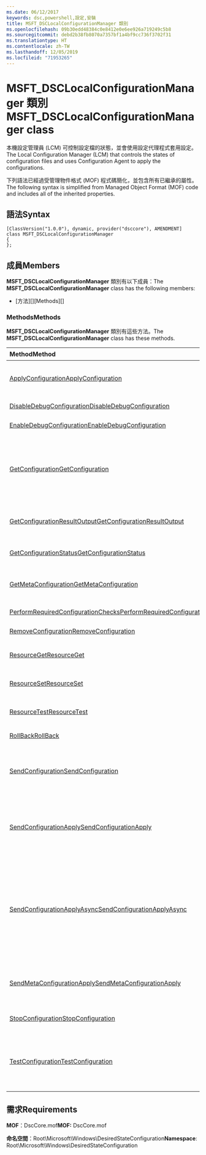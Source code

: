 ```yaml
---
ms.date: 06/12/2017
keywords: dsc,powershell,設定,安裝
title: MSFT_DSCLocalConfigurationManager 類別
ms.openlocfilehash: 09b30edd48384c0e8412e0e6ee926a719249c5b8
ms.sourcegitcommit: debd2b38fb8070a7357bf1a4bf9cc736f3702f31
ms.translationtype: HT
ms.contentlocale: zh-TW
ms.lasthandoff: 12/05/2019
ms.locfileid: "71953265"
---
```

# <a name="msft_dsclocalconfigurationmanager-class"></a><span data-ttu-id="3db50-103">MSFT_DSCLocalConfigurationManager 類別</span><span class="sxs-lookup"><span data-stu-id="3db50-103">MSFT_DSCLocalConfigurationManager class</span></span>

<span data-ttu-id="3db50-104">本機設定管理員 (LCM) 可控制設定檔的狀態，並會使用設定代理程式套用設定。</span><span class="sxs-lookup"><span data-stu-id="3db50-104">The Local Configuration Manager (LCM) that controls the states of configuration files and uses Configuration Agent to apply the configurations.</span></span>

<span data-ttu-id="3db50-105">下列語法已經過受管理物件格式 (MOF) 程式碼簡化，並包含所有已繼承的屬性。</span><span class="sxs-lookup"><span data-stu-id="3db50-105">The following syntax is simplified from Managed Object Format (MOF) code and includes all of the inherited properties.</span></span>

## <a name="syntax"></a><span data-ttu-id="3db50-106">語法</span><span class="sxs-lookup"><span data-stu-id="3db50-106">Syntax</span></span>

```
[ClassVersion("1.0.0"), dynamic, provider("dsccore"), AMENDMENT]
class MSFT_DSCLocalConfigurationManager
{
};
```

## <a name="members"></a><span data-ttu-id="3db50-107">成員</span><span class="sxs-lookup"><span data-stu-id="3db50-107">Members</span></span>

<span data-ttu-id="3db50-108">**MSFT_DSCLocalConfigurationManager** 類別有以下成員：</span><span class="sxs-lookup"><span data-stu-id="3db50-108">The **MSFT_DSCLocalConfigurationManager** class has the following members:</span></span>

- <span data-ttu-id="3db50-109">[方法][]</span><span class="sxs-lookup"><span data-stu-id="3db50-109">[Methods][]</span></span>

### <a name="methods"></a><span data-ttu-id="3db50-110">Methods</span><span class="sxs-lookup"><span data-stu-id="3db50-110">Methods</span></span>

<span data-ttu-id="3db50-111">**MSFT_DSCLocalConfigurationManager** 類別有這些方法。</span><span class="sxs-lookup"><span data-stu-id="3db50-111">The **MSFT_DSCLocalConfigurationManager** class has these methods.</span></span>

|<span data-ttu-id="3db50-112">Method</span><span class="sxs-lookup"><span data-stu-id="3db50-112">Method</span></span> |<span data-ttu-id="3db50-113">描述</span><span class="sxs-lookup"><span data-stu-id="3db50-113">Description</span></span> |
|:--- |:---|
| [<span data-ttu-id="3db50-114">ApplyConfiguration</span><span class="sxs-lookup"><span data-stu-id="3db50-114">ApplyConfiguration</span></span>](msft-dsclocalconfigurationmanager-applyconfiguration.md)| <span data-ttu-id="3db50-115">使用設定代理程式套用擱置中的設定。</span><span class="sxs-lookup"><span data-stu-id="3db50-115">Uses the Configuration Agent to apply the configuration that is pending.</span></span>|
| [<span data-ttu-id="3db50-116">DisableDebugConfiguration</span><span class="sxs-lookup"><span data-stu-id="3db50-116">DisableDebugConfiguration</span></span>](msft-dsclocalconfigurationmanager-disabledebugconfiguration.md)| <span data-ttu-id="3db50-117">停用 DSC 資源偵錯。</span><span class="sxs-lookup"><span data-stu-id="3db50-117">Disables DSC resource debugging.</span></span>|
| [<span data-ttu-id="3db50-118">EnableDebugConfiguration</span><span class="sxs-lookup"><span data-stu-id="3db50-118">EnableDebugConfiguration</span></span>](msft-dsclocalconfigurationmanager-enabledebugconfiguration.md)| <span data-ttu-id="3db50-119">啟用 DSC 資源偵錯。</span><span class="sxs-lookup"><span data-stu-id="3db50-119">Enables DSC resource debugging.</span></span>|
| [<span data-ttu-id="3db50-120">GetConfiguration</span><span class="sxs-lookup"><span data-stu-id="3db50-120">GetConfiguration</span></span>](msft-dsclocalconfigurationmanager-getconfiguration.md)| <span data-ttu-id="3db50-121">將設定文件傳送到受管理的節點，並使用設定代理程式的 **Get** 方法來套用設定。</span><span class="sxs-lookup"><span data-stu-id="3db50-121">Sends the configuration document to the managed node and uses the **Get** method of the Configuration Agent to apply the configuration.</span></span>|
| [<span data-ttu-id="3db50-122">GetConfigurationResultOutput</span><span class="sxs-lookup"><span data-stu-id="3db50-122">GetConfigurationResultOutput</span></span>](msft-dsclocalconfigurationmanager-getconfigurationresultoutput.md)| <span data-ttu-id="3db50-123">取得與特定工作相關的設定代理程式輸出。</span><span class="sxs-lookup"><span data-stu-id="3db50-123">Gets the Configuration Agent output relating to a specific job.</span></span>|
| [<span data-ttu-id="3db50-124">GetConfigurationStatus</span><span class="sxs-lookup"><span data-stu-id="3db50-124">GetConfigurationStatus</span></span>](msft-dsclocalconfigurationmanager-getconfigurationstatus.md)| <span data-ttu-id="3db50-125">取得設定狀態歷程記錄。</span><span class="sxs-lookup"><span data-stu-id="3db50-125">Get the configuration status history.</span></span>|
| [<span data-ttu-id="3db50-126">GetMetaConfiguration</span><span class="sxs-lookup"><span data-stu-id="3db50-126">GetMetaConfiguration</span></span>](msft-dsclocalconfigurationmanager-getmetaconfiguration.md)| <span data-ttu-id="3db50-127">取得用於控制設定代理程式的 LCM 設定。</span><span class="sxs-lookup"><span data-stu-id="3db50-127">Gets the LCM settings that are used to control Configuration Agent.</span></span>|
| [<span data-ttu-id="3db50-128">PerformRequiredConfigurationChecks</span><span class="sxs-lookup"><span data-stu-id="3db50-128">PerformRequiredConfigurationChecks</span></span>](msft-dsclocalconfigurationmanager-performrequiredconfigurationchecks.md)| <span data-ttu-id="3db50-129">開始一致性檢查。</span><span class="sxs-lookup"><span data-stu-id="3db50-129">Starts the consistency check.</span></span>|
| [<span data-ttu-id="3db50-130">RemoveConfiguration</span><span class="sxs-lookup"><span data-stu-id="3db50-130">RemoveConfiguration</span></span>](msft-dsclocalconfigurationmanager-removeconfiguration.md)| <span data-ttu-id="3db50-131">移除設定檔。</span><span class="sxs-lookup"><span data-stu-id="3db50-131">Removes the configuration files.</span></span>|
| [<span data-ttu-id="3db50-132">ResourceGet</span><span class="sxs-lookup"><span data-stu-id="3db50-132">ResourceGet</span></span>](msft-dsclocalconfigurationmanager-resourceget.md)| <span data-ttu-id="3db50-133">直接呼叫 DSC 資源的 **Get** 方法。</span><span class="sxs-lookup"><span data-stu-id="3db50-133">Directly calls the **Get** method of a DSC resource.</span></span>|
| [<span data-ttu-id="3db50-134">ResourceSet</span><span class="sxs-lookup"><span data-stu-id="3db50-134">ResourceSet</span></span>](msft-dsclocalconfigurationmanager-resourceset.md)| <span data-ttu-id="3db50-135">直接呼叫 DSC 資源的 **Set** 方法。</span><span class="sxs-lookup"><span data-stu-id="3db50-135">Directly calls the **Set** method of a DSC resource.</span></span>|
| [<span data-ttu-id="3db50-136">ResourceTest</span><span class="sxs-lookup"><span data-stu-id="3db50-136">ResourceTest</span></span>](msft-dsclocalconfigurationmanager-resourcetest.md)| <span data-ttu-id="3db50-137">直接呼叫 DSC 資源的 **Test** 方法。</span><span class="sxs-lookup"><span data-stu-id="3db50-137">Directly calls the **Test** method of a DSC resource.</span></span>|
| [<span data-ttu-id="3db50-138">RollBack</span><span class="sxs-lookup"><span data-stu-id="3db50-138">RollBack</span></span>](msft-dsclocalconfigurationmanager-rollback.md)| <span data-ttu-id="3db50-139">復原回先前的設定。</span><span class="sxs-lookup"><span data-stu-id="3db50-139">Rolls back to a previous configuration.</span></span>|
| [<span data-ttu-id="3db50-140">SendConfiguration</span><span class="sxs-lookup"><span data-stu-id="3db50-140">SendConfiguration</span></span>](msft-dsclocalconfigurationmanager-sendconfiguration.md)| <span data-ttu-id="3db50-141">將設定文件傳送到受管理的節點，並將其儲存為擱置變更。</span><span class="sxs-lookup"><span data-stu-id="3db50-141">Sends the configuration document to the managed node and saves it as a pending change.</span></span>|
| [<span data-ttu-id="3db50-142">SendConfigurationApply</span><span class="sxs-lookup"><span data-stu-id="3db50-142">SendConfigurationApply</span></span>](msft-dsclocalconfigurationmanager-sendconfigurationapply.md)| <span data-ttu-id="3db50-143">將設定文件傳送到受管理的節點，並使用設定代理程式套用設定。</span><span class="sxs-lookup"><span data-stu-id="3db50-143">Sends the configuration document to the managed node and uses the Configuration Agent to apply the configuration.</span></span>|
| [<span data-ttu-id="3db50-144">SendConfigurationApplyAsync</span><span class="sxs-lookup"><span data-stu-id="3db50-144">SendConfigurationApplyAsync</span></span>](msft-dsclocalconfigurationmanager-sendconfigurationapplyasync.md)| <span data-ttu-id="3db50-145">將設定文件傳送到受管理的節點，並開始使用設定代理程式套用設定。</span><span class="sxs-lookup"><span data-stu-id="3db50-145">Send the configuration document to the managed node and start using the Configuration Agent to apply the configuration.</span></span> <span data-ttu-id="3db50-146">使用 GetConfigurationResultOutput 來擷取結果輸出。</span><span class="sxs-lookup"><span data-stu-id="3db50-146">Use GetConfigurationResultOutput to retrieve result output.</span></span>|
| [<span data-ttu-id="3db50-147">SendMetaConfigurationApply</span><span class="sxs-lookup"><span data-stu-id="3db50-147">SendMetaConfigurationApply</span></span>](msft-dsclocalconfigurationmanager-sendmetaconfigurationapply.md)| <span data-ttu-id="3db50-148">設定用於控制設定代理程式的 LCM 設定。</span><span class="sxs-lookup"><span data-stu-id="3db50-148">Sets the LCM settings that are used to control the Configuration Agent.</span></span>|
| [<span data-ttu-id="3db50-149">StopConfiguration</span><span class="sxs-lookup"><span data-stu-id="3db50-149">StopConfiguration</span></span>](msft-dsclocalconfigurationmanager-stopconfiguration.md)| <span data-ttu-id="3db50-150">停止進行中的設定。</span><span class="sxs-lookup"><span data-stu-id="3db50-150">Stops the configuration that is in progress.</span></span>|
| [<span data-ttu-id="3db50-151">TestConfiguration</span><span class="sxs-lookup"><span data-stu-id="3db50-151">TestConfiguration</span></span>](msft-dsclocalconfigurationmanager-testconfiguration.md)| <span data-ttu-id="3db50-152">將設定文件傳送到受管理的節點，並對文件驗證目前的設定。</span><span class="sxs-lookup"><span data-stu-id="3db50-152">Sends the configuration document to the managed node and verifies the current configuration against the document.</span></span>|

## <a name="requirements"></a><span data-ttu-id="3db50-153">需求</span><span class="sxs-lookup"><span data-stu-id="3db50-153">Requirements</span></span>

<span data-ttu-id="3db50-154">**MOF**：DscCore.mof</span><span class="sxs-lookup"><span data-stu-id="3db50-154">**MOF:** DscCore.mof</span></span>

<span data-ttu-id="3db50-155">**命名空間**：Root\Microsoft\Windows\DesiredStateConfiguration</span><span class="sxs-lookup"><span data-stu-id="3db50-155">**Namespace**: Root\Microsoft\Windows\DesiredStateConfiguration</span></span>
